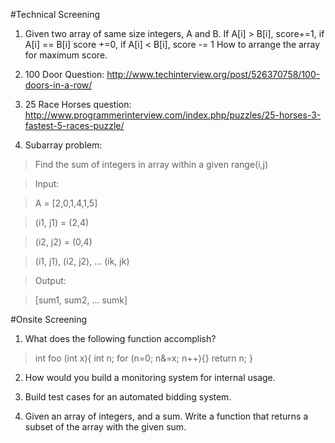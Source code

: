 #Technical Screening
1. Given two array of same size integers, A and B. If A[i] > B[i], score+=1, if A[i] == B[i] score +=0, if A[i] < B[i], score -= 1 How to arrange the array for maximum score. 

2. 100 Door Question: http://www.techinterview.org/post/526370758/100-doors-in-a-row/

3. 25 Race Horses question: http://www.programmerinterview.com/index.php/puzzles/25-horses-3-fastest-5-races-puzzle/

4. Subarray problem:

>Find the sum of integers in array within a given range(i,j)

>Input:

>A = [2,0,1,4,1,5]

>(i1, j1) = (2,4)

>(i2, j2) = (0,4)

>(i1, j1), (i2, j2), ... (ik, jk)

>Output:

>[sum1, sum2, ... sumk]

#Onsite Screening

1. What does the following function accomplish?
>int foo (int x){
>    int n;
>    for (n=0; n&=x; n++){}
>    return n;
>}

2. How would you build a monitoring system for internal usage.

3. Build test cases for an automated bidding system. 

4. Given an array of integers, and a sum. Write a function that returns a subset of the array with the given sum. 
